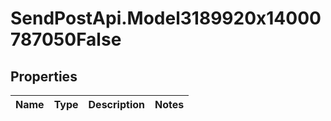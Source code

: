 # SendPostApi.Model3189920x14000787050False

## Properties
Name | Type | Description | Notes
------------ | ------------- | ------------- | -------------


